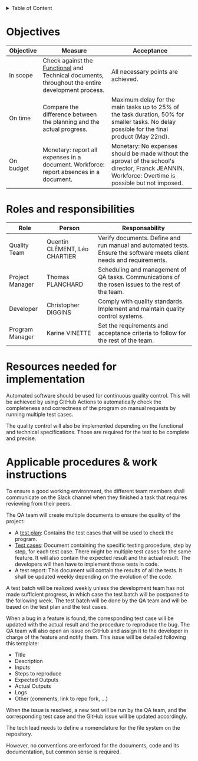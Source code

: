 <details>
<summary>Table of Content</summary>

- [Objectives](#objectives)
- [Roles and responsibilities](#roles-and-responsibilities)
- [Resources needed for implementation](#resources-needed-for-implementation)
- [Applicable procedures \& work instructions](#applicable-procedures--work-instructions)
</details>



# Objectives

| Objective | Measure                                                                                                                                                                                                                 | Acceptance                                                                                                                                          |
| --------- | ----------------------------------------------------------------------------------------------------------------------------------------------------------------------------------------------------------------------- | --------------------------------------------------------------------------------------------------------------------------------------------------- |
| In scope  | Check against the [Functional](https://github.com/algosup/2022-2023-project-5-algorithmics-Team-7/blob/main/Documents/Functional-Specifications.md) and Technical documents, throughout the entire development process. | All necessary points are achieved.                                                                                                                  |
| On time   | Compare the difference between the planning and the actual progress.                                                                                                                                                    | Maximum delay for the main tasks up to 25% of the task duration, 50% for smaller tasks. No delay possible for the final product (May 22nd).         |
| On budget | Monetary: report all expenses in a document. Workforce: report absences in a document.                                                                                                                                  | Monetary: No expenses should be made without the aproval of the school's director, Franck JEANNIN. Workforce: Overtime is possible but not imposed. |

<!-- | Conformity to RFC 2119 | Verification of the documents | All documents should comply with it. | -->

# Roles and responsibilities

| Role            | Person                        | Responsability                                                                                                        |
| --------------- | ----------------------------- | --------------------------------------------------------------------------------------------------------------------- |
| Quality Team    | Quentin CLÉMENT, Léo CHARTIER | Verify documents. Define and run manual and automated tests. Ensure the software meets client needs and requirements. |
| Project Manager | Thomas PLANCHARD              | Scheduling and management of QA tasks. Communications of the rosen issues to the rest of the team.                    |
| Developer       | Christopher DIGGINS           | Comply with quality standards. Implement and maintain quality control systems.                                        |
| Program Manager | Karine VINETTE                | Set the requirements and acceptance criteria to follow for the rest of the team.                                      |

# Resources needed for implementation

Automated software should be used for continuous quality control. This will be achieved by using GitHub Actions to automatically check the completeness and correctness of the program on manual requests by running multiple test cases.

The quality control will also be implemented depending on the functional and technical specifications. Those are required for the test to be complete and precise.

# Applicable procedures & work instructions

To ensure a good working environment, the different team members shall communicate on the Slack channel when they finished a task that requires reviewing from their peers.

The QA team will create multiple documents to ensure the quality of the project:
  - A [test plan](https://docs.google.com/spreadsheets/d/1_dxmwta29QnIsc9-6cKQFqgzNFAAq4MJh6HhCpAYdcU/): Contains the test cases that will be used to check the program.
  - [Test cases](https://docs.google.com/spreadsheets/d/1QQ-1kSFd9c7wkVw2gdtIn3Es6gPmg29T788zmYSv3Fw/): Document containing the specific testing procedure, step by step, for each test case. There might be multiple test cases for the same feature. It will also contain the expected result and the actual result. The developers will then have to implement those tests in code.
  - A test report: This document will contain the results of all the tests. It shall be updated weekly depending on the evolution of the code.

A test batch will be realized weekly unless the development team has not made sufficient progress, in which case the test batch will be postponed to the following week. The test batch will be done by the QA team and will be based on the test plan and the test cases.

When a bug in a feature is found, the corresponding test case will be updated with the actual result and the procedure to reproduce the bug. The QA team will also open an issue on GitHub and assign it to the developer in charge of the feature and notify them. This issue will be detailed following this template:
- Title
- Description
- Inputs
- Steps to reproduce
- Expected Outputs
- Actual Outputs
- Logs
- Other (comments, link to repo fork, ...)

When the issue is resolved, a new test will be run by the QA team, and the corresponding test case and the GitHub issue will be updated accordingly.

The tech lead needs to define a nomenclature for the file system on the repository.

However, no conventions are enforced for the documents, code and its documentation, but common sense is required.
